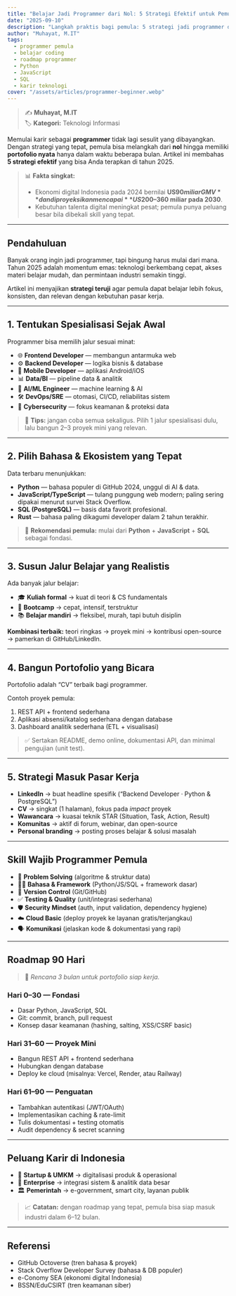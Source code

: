 ```yaml
---
title: "Belajar Jadi Programmer dari Nol: 5 Strategi Efektif untuk Pemula di 2025"
date: "2025-09-10"
description: "Langkah praktis bagi pemula: 5 strategi jadi programmer dari nol, roadmap 90 hari, skill wajib, dan peluang karir digital di Indonesia."
author: "Muhayat, M.IT"
tags:
  - programmer pemula
  - belajar coding
  - roadmap programmer
  - Python
  - JavaScript
  - SQL
  - karir teknologi
cover: "/assets/articles/programmer-beginner.webp"
---
```


> ✍️ **Muhayat, M.IT**  
> 🏷️ **Kategori:** Teknologi Informasi  

Memulai karir sebagai **programmer** tidak lagi sesulit yang dibayangkan. Dengan strategi yang tepat, pemula bisa melangkah dari **nol** hingga memiliki **portofolio nyata** hanya dalam waktu beberapa bulan. Artikel ini membahas **5 strategi efektif** yang bisa Anda terapkan di tahun 2025.

> 📊 **Fakta singkat:**  
> - Ekonomi digital Indonesia pada 2024 bernilai **US$90 miliar GMV** dan diproyeksikan mencapai **US$200–360 miliar pada 2030**.  
> - Kebutuhan talenta digital meningkat pesat; pemula punya peluang besar bila dibekali skill yang tepat.  

---

## Pendahuluan

Banyak orang ingin jadi programmer, tapi bingung harus mulai dari mana. Tahun 2025 adalah momentum emas: teknologi berkembang cepat, akses materi belajar mudah, dan permintaan industri semakin tinggi.  

Artikel ini menyajikan **strategi teruji** agar pemula dapat belajar lebih fokus, konsisten, dan relevan dengan kebutuhan pasar kerja.

---

## 1. Tentukan Spesialisasi Sejak Awal

Programmer bisa memilih jalur sesuai minat:  

- 🌐 **Frontend Developer** — membangun antarmuka web  
- ⚙️ **Backend Developer** — logika bisnis & database  
- 📱 **Mobile Developer** — aplikasi Android/iOS  
- 📊 **Data/BI** — pipeline data & analitik  
- 🧠 **AI/ML Engineer** — machine learning & AI  
- 🛠️ **DevOps/SRE** — otomasi, CI/CD, reliabilitas sistem  
- 🔐 **Cybersecurity** — fokus keamanan & proteksi data  

> 🎯 **Tips:** jangan coba semua sekaligus. Pilih 1 jalur spesialisasi dulu, lalu bangun 2–3 proyek mini yang relevan.

---

## 2. Pilih Bahasa & Ekosistem yang Tepat

Data terbaru menunjukkan:  

- **Python** — bahasa populer di GitHub 2024, unggul di AI & data.  
- **JavaScript/TypeScript** — tulang punggung web modern; paling sering dipakai menurut survei Stack Overflow.  
- **SQL (PostgreSQL)** — basis data favorit profesional.  
- **Rust** — bahasa paling dikagumi developer dalam 2 tahun terakhir.  

> 🎯 **Rekomendasi pemula:** mulai dari **Python** + **JavaScript** + **SQL** sebagai fondasi.

---

## 3. Susun Jalur Belajar yang Realistis

Ada banyak jalur belajar:  

- 🎓 **Kuliah formal** → kuat di teori & CS fundamentals  
- 🚀 **Bootcamp** → cepat, intensif, terstruktur  
- 📚 **Belajar mandiri** → fleksibel, murah, tapi butuh disiplin  

**Kombinasi terbaik:** teori ringkas → proyek mini → kontribusi open-source → pamerkan di GitHub/LinkedIn.

---

## 4. Bangun Portofolio yang Bicara

Portofolio adalah “CV” terbaik bagi programmer.  

Contoh proyek pemula:  
1. REST API + frontend sederhana  
2. Aplikasi absensi/katalog sederhana dengan database  
3. Dashboard analitik sederhana (ETL + visualisasi)  

> ✅ Sertakan README, demo online, dokumentasi API, dan minimal pengujian (unit test).

---

## 5. Strategi Masuk Pasar Kerja

- **LinkedIn** → buat headline spesifik (“Backend Developer · Python & PostgreSQL”)  
- **CV** → singkat (1 halaman), fokus pada *impact* proyek  
- **Wawancara** → kuasai teknik STAR (Situation, Task, Action, Result)  
- **Komunitas** → aktif di forum, webinar, dan open-source  
- **Personal branding** → posting proses belajar & solusi masalah  

---

## Skill Wajib Programmer Pemula

- 🧩 **Problem Solving** (algoritme & struktur data)  
- 👨‍💻 **Bahasa & Framework** (Python/JS/SQL + framework dasar)  
- 🧬 **Version Control** (Git/GitHub)  
- ✅ **Testing & Quality** (unit/integrasi sederhana)  
- 🛡️ **Security Mindset** (auth, input validation, dependency hygiene)  
- ☁️ **Cloud Basic** (deploy proyek ke layanan gratis/terjangkau)  
- 🗣️ **Komunikasi** (jelaskan kode & dokumentasi yang rapi)  

---

## Roadmap 90 Hari

> 🎯 *Rencana 3 bulan untuk portofolio siap kerja.*

### Hari 0–30 — Fondasi
- Dasar Python, JavaScript, SQL  
- Git: commit, branch, pull request  
- Konsep dasar keamanan (hashing, salting, XSS/CSRF basic)  

### Hari 31–60 — Proyek Mini
- Bangun REST API + frontend sederhana  
- Hubungkan dengan database  
- Deploy ke cloud (misalnya: Vercel, Render, atau Railway)  

### Hari 61–90 — Penguatan
- Tambahkan autentikasi (JWT/OAuth)  
- Implementasikan caching & rate-limit  
- Tulis dokumentasi + testing otomatis  
- Audit dependency & secret scanning  

---

## Peluang Karir di Indonesia

- 🚀 **Startup & UMKM** → digitalisasi produk & operasional  
- 🏢 **Enterprise** → integrasi sistem & analitik data besar  
- 🏛️ **Pemerintah** → e-government, smart city, layanan publik  

> 📈 **Catatan:** dengan roadmap yang tepat, pemula bisa siap masuk industri dalam 6–12 bulan.

---

## Referensi

- GitHub Octoverse (tren bahasa & proyek)  
- Stack Overflow Developer Survey (bahasa & DB populer)  
- e-Conomy SEA (ekonomi digital Indonesia)  
- BSSN/EduCSIRT (tren keamanan siber)  
